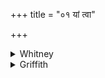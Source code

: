 +++
title = "०१ यां त्वा"

+++

<details><summary>Whitney</summary>

### Translation
1. Thee that the Gandharva dug for Varuṇa whose virility (? *-bhráj*)  
was dead, thee here do we dig, a penis-erecting herb.

### Notes
The meaning of *bhráj* ⌊cf. vii. 90. 2⌋ has to be inferred from the  
connection; the comm. paraphrases by *naṣṭávīrya*. The plant intended he  
declares to be "that called *kapitthaka*" (*Feronia elephantum*). The  
*pada*-reading of the last word is *śepaḥ॰hárṣaṇīm*, and Prāt. ii. 56  
prescribes the loss of the *visarga* of *śepaḥ* in *saṁhitā;* the  
comment to Prāt. iv. 75 gives the reading thus: *śepoharṣaṇīm iti  
śepaḥ॰harṣaṇīm;* and one of our *pada*-mss. presents it in the same  
form, adding *kramakāle* 'this is the *krama*-reading'; and the comm.  
has *śepoha-;* but Ppp., *śepaharṣiṇī*. As *śépa* is as genuine and old  
a form as *śépas*, there seems to be no good reason for the peculiar  
treatment of the compound.
</details>

<details><summary>Griffith</summary>

We dig thee from the earth, the Plant which strengthens and exalts the nerves, The Plant which the Gandharva dug for Varuna whose power was lost.
</details>

